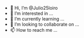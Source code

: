- 👋 Hi, I’m @Julio25loiro
- 👀 I’m interested in ...
- 🌱 I’m currently learning ...
- 💞️ I’m looking to collaborate on ...
- 📫 How to reach me ...

<!---
Julio25loiro/Julio25loiro is a ✨ special ✨ repository because its `README.md` (this file) appears on your GitHub profile.
You can click the Preview link to take a look at your changes.
--->
